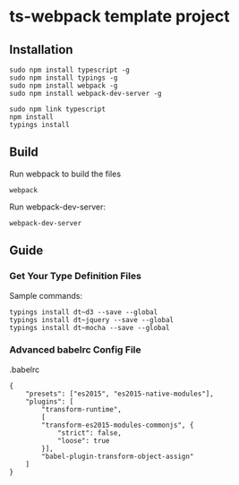 ts-webpack template project
===========================

## Installation

    sudo npm install typescript -g
    sudo npm install typings -g
    sudo npm install webpack -g
    sudo npm install webpack-dev-server -g

    sudo npm link typescript
    npm install
    typings install

## Build

Run webpack to build the files

    webpack

Run webpack-dev-server:

    webpack-dev-server

## Guide

### Get Your Type Definition Files

Sample commands:

    typings install dt~d3 --save --global
    typings install dt~jquery --save --global
    typings install dt~mocha --save --global

### Advanced babelrc Config File

.babelrc

```
{
    "presets": ["es2015", "es2015-native-modules"],
    "plugins": [
        "transform-runtime",
        [
        "transform-es2015-modules-commonjs", {
            "strict": false,
            "loose": true
        }],
        "babel-plugin-transform-object-assign"
    ]
}
```
